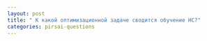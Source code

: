 ```yaml
---
layout: post
title: " К какой оптимизационной задаче сводится обучение НС?"
categories: pirsai-questions
---
```


